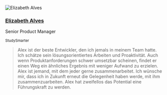 <div class="quote">

![Elizabeth Alves](/images/elizabeth-alves.jpeg)

<div class="quotee">

### <a href="https://www.linkedin.com/in/elizabethjanealves/" target="_blank">Elizabeth Alves</a>

Senior Product Manager

<small>StudySmarter</small>

</div>

</div>

> Alex ist der beste Entwickler, den ich jemals in meinem Team hatte.
> Ich schätze sein lösungsorientiertes Arbeiten und Proaktivität.
> Auch wenn Produkt&shy;anforderungen schwer umsetzbar scheinen, findet er einen Weg
> ein ähnliches Ergebnis mit weniger Aufwand zu erzielen.
> Alex ist jemand, mit dem jeder gerne zusammenarbeitet.
> Ich wünsche mir, dass ich in Zukunft erneut die Gelegenheit haben werde, mit ihm zusammenzuarbeiten.
> Alex hat zweifellos das Potential eine Führungskraft zu werden.
